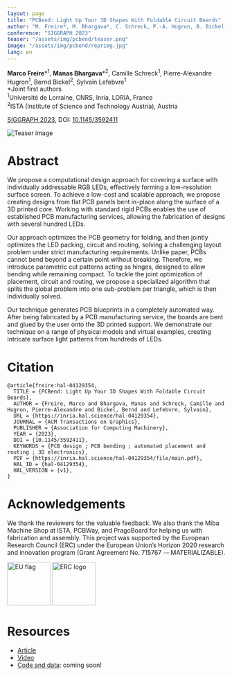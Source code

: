 ```yaml
---
layout: page
title: "PCBend: Light Up Your 3D Shapes With Foldable Circuit Boards"
author: "M. Freire*, M. Bhargava*, C. Schreck, P.-A. Hugron, B. Bickel, S. Lefebvre (*Joint first authors)"
conference: "SIGGRAPH 2023"
teaser: "/assets/img/pcbend/teaser.png"
image: "/assets/img/pcbend/reprimg.jpg"
lang: en
---
```


**Marco Freire**\*<sup>1</sup>, **Manas Bhargava**\*<sup>2</sup>, Camille Schreck<sup>1</sup>, Pierre-Alexandre Hugron<sup>1</sup>, Bernd Bickel<sup>2</sup>, Sylvain Lefebvre<sup>1</sup>  
\*Joint first authors  
<sup>1</sup>Université de Lorraine, CNRS, Inria, LORIA, France  
<sup>2</sup>ISTA (Institute of Science and Technology Austria), Austria

[SIGGRAPH 2023](https://s2023.siggraph.org/), DOI: [10.1145/3592411](https://doi.org/10.1145/3592411)

![Teaser image](/assets/img/pcbend/teaser.png)

# Abstract
We propose a computational design approach for covering a surface with individually addressable RGB LEDs, effectively forming a low-resolution surface screen. To achieve a low-cost and scalable approach, we propose creating designs from flat PCB panels bent in-place along the surface of a 3D printed core. Working with standard rigid PCBs enables the use of established PCB manufacturing services, allowing the fabrication of designs with several hundred LEDs.

Our approach optimizes the PCB geometry for folding, and then jointly optimizes the LED packing, circuit and routing, solving a challenging layout problem under strict manufacturing requirements. Unlike paper, PCBs cannot bend beyond a certain point without breaking. Therefore, we introduce parametric cut patterns acting as hinges, designed to allow bending while remaining compact. To tackle the joint optimization of placement, circuit and routing, we propose a specialized algorithm that splits the global problem into one sub-problem per triangle, which is then individually solved.

Our technique generates PCB blueprints in a completely automated way. After being fabricated by a PCB manufacturing service, the boards are bent and glued by the user onto the 3D printed support. We demonstrate our technique on a range of physical models and virtual examples, creating intricate surface light patterns from hundreds of LEDs.

# Citation

    @article{freire:hal-04129354,
      TITLE = {PCBend: Light Up Your 3D Shapes With Foldable Circuit Boards},
      AUTHOR = {Freire, Marco and Bhargava, Manas and Schreck, Camille and Hugron, Pierre-Alexandre and Bickel, Bernd and Lefebvre, Sylvain},
      URL = {https://inria.hal.science/hal-04129354},
      JOURNAL = {ACM Transactions on Graphics},
      PUBLISHER = {Association for Computing Machinery},
      YEAR = {2023},
      DOI = {10.1145/3592411},
      KEYWORDS = {PCB design ; PCB bending ; automated placement and routing ; 3D electronics},
      PDF = {https://inria.hal.science/hal-04129354/file/main.pdf},
      HAL_ID = {hal-04129354},
      HAL_VERSION = {v1},
    }

# Acknowledgements
We thank the reviewers for the valuable feedback. We also thank the Miba Machine Shop at ISTA, PCBWay, and PragoBoard for helping us with fabrication and assembly. This project was supported by the European Research Council (ERC) under the European Union’s Horizon 2020 research and innovation program (Grant Agreement No. 715767 -– MATERIALIZABLE).

<img src="/assets/img/flag_eu.jpg" alt="EU flag" height="100"/>
<img src="/assets/img/logo_erc.jpg" alt="ERC logo" height="100"/>

# Resources
- [Article](https://inria.hal.science/hal-04129354v1/document)
- [Video](https://youtu.be/nJspqdpyWq4)
- [Code and data](https://github.com/mfremer/pcbend): coming soon!
